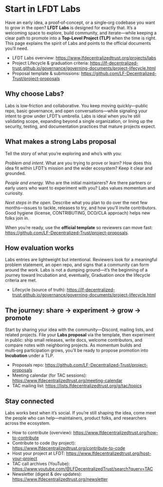 [//]: # (SPDX-License-Identifier: CC-BY-4.0)

# Start in LFDT Labs

Have an early idea, a proof‑of‑concept, or a single‑org codebase you want to grow in the open? **LFDT Labs** is designed for exactly that. It’s a welcoming space to explore, build community, and iterate—while keeping a clear path to promote into a **Top‑Level Project (TLP)** when the time is right. This page explains the spirit of Labs and points to the official documents you’ll need.

- LFDT Labs overview: <https://www.lfdecentralizedtrust.org/projects/labs>
- Project Lifecycle & graduation criteria: <https://lf-decentralized-trust.github.io/governance/governing-documents/project-lifecycle.html>
- Proposal template & submissions: <https://github.com/LF-Decentralized-Trust/project-proposals>

## Why choose Labs?

Labs is low‑friction and collaborative. You keep moving quickly—public repo, basic governance, and open conversations—while signaling your intent to grow under LFDT’s umbrella. Labs is ideal when you’re still validating scope, expanding beyond a single organization, or lining up the security, testing, and documentation practices that mature projects expect.

## What makes a strong Labs proposal

Tell the story of what you’re exploring and who’s with you:

*Problem and intent.* What are you trying to prove or learn? How does this idea fit within LFDT’s mission and the wider ecosystem? Keep it clear and grounded.

*People and energy.* Who are the initial maintainers? Are there partners or early users who want to experiment with you? Labs values momentum and curiosity.

*Next steps in the open.* Describe what you plan to do over the next few months—issues to tackle, releases to try, and how you’ll invite contributors. Good hygiene (license, CONTRIBUTING, DCO/CLA approach) helps new folks join in.

When you’re ready, use the **official template** so reviewers can move fast: <https://github.com/LF-Decentralized-Trust/project-proposals>.

## How evaluation works

Labs entries are lightweight but intentional. Reviewers look for a meaningful problem statement, an open repo, and signs that a community can form around the work. Labs is not a dumping ground—it’s the beginning of a journey toward Incubation and, eventually, Graduation once the lifecycle criteria are met.

- Lifecycle (source of truth): <https://lf-decentralized-trust.github.io/governance/governing-documents/project-lifecycle.html>

## The journey: share → experiment → grow → promote

Start by sharing your idea with the community—Discord, mailing lists, and related projects. File your **Labs proposal** via the template, then experiment in public: ship small releases, write docs, welcome contributors, and compare notes with neighboring projects. As momentum builds and multi‑org participation grows, you’ll be ready to propose promotion into **Incubation** under a TLP.

- Proposals repo: <https://github.com/LF-Decentralized-Trust/project-proposals>
- Meeting calendar (for TAC sessions): <https://www.lfdecentralizedtrust.org/meeting-calendar>
- TAC mailing list: <https://lists.lfdecentralizedtrust.org/g/tac/topics>

## Stay connected

Labs works best when it’s social. If you’re still shaping the idea, come meet the people who can help—maintainers, product folks, and researchers across the ecosystem.

- How to contribute (overview): <https://www.lfdecentralizedtrust.org/how-to-contribute>
- Contribute to code (by project): <https://www.lfdecentralizedtrust.org/contribute-to-code>
- Host your project at LFDT: <https://www.lfdecentralizedtrust.org/host-your-project>
- TAC call archives (YouTube): <https://www.youtube.com/@LFDecentralizedTrust/search?query=TAC>
- Newsletter (digest & dev updates): <https://www.lfdecentralizedtrust.org/newsletter>
